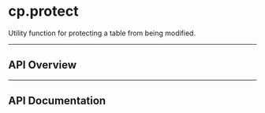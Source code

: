 # cp.protect

Utility function for protecting a table from being modified.

---

## API Overview

---

## API Documentation

